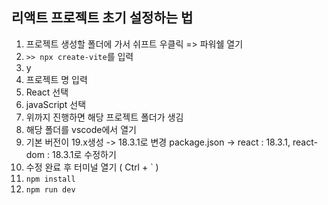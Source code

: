 ## 리액트 프로젝트 초기 설정하는 법

1. 프로젝트 생성할 폴더에 가서 쉬프트 우클릭 => 파워쉘 열기
2. ```>> npx create-vite```를 입력
3.  y
4.  프로젝트 명 입력
5.  React 선택
6.  javaScript 선택
7.  위까지 진행하면 해당 프로젝트 폴더가 생김
8.  해당 폴더를 vscode에서 열기
9.  기본 버전이 19.x생성 -> 18.3.1로 변경 
	   package.json -> react : 18.3.1, react-dom : 18.3.1로 수정하기
10. 수정 완료 후 터미널 열기 ( Ctrl + ` )
11. ```npm install```
12. ```npm run dev```